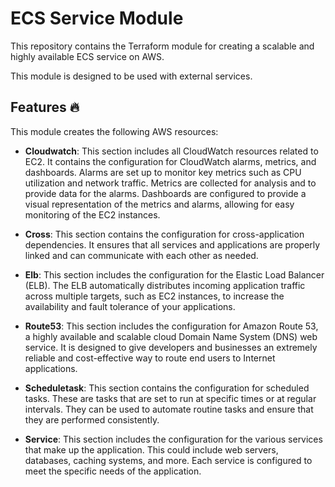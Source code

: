 # ECS Service Module

This repository contains the Terraform module for creating a scalable and highly available ECS service on AWS.

This module is designed to be used with external services.

## Features 🔥

This module creates the following AWS resources:

- **Cloudwatch**: This section includes all CloudWatch resources related to EC2. It contains the configuration for CloudWatch alarms, metrics, and dashboards. Alarms are set up to monitor key metrics such as CPU utilization and network traffic. Metrics are collected for analysis and to provide data for the alarms. Dashboards are configured to provide a visual representation of the metrics and alarms, allowing for easy monitoring of the EC2 instances.

- **Cross**: This section contains the configuration for cross-application dependencies. It ensures that all services and applications are properly linked and can communicate with each other as needed.

- **Elb**: This section includes the configuration for the Elastic Load Balancer (ELB). The ELB automatically distributes incoming application traffic across multiple targets, such as EC2 instances, to increase the availability and fault tolerance of your applications.

- **Route53**: This section includes the configuration for Amazon Route 53, a highly available and scalable cloud Domain Name System (DNS) web service. It is designed to give developers and businesses an extremely reliable and cost-effective way to route end users to Internet applications.

- **Scheduletask**: This section contains the configuration for scheduled tasks. These are tasks that are set to run at specific times or at regular intervals. They can be used to automate routine tasks and ensure that they are performed consistently.

- **Service**: This section includes the configuration for the various services that make up the application. This could include web servers, databases, caching systems, and more. Each service is configured to meet the specific needs of the application.
